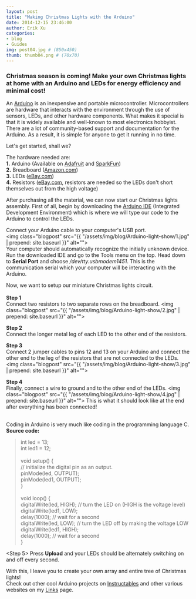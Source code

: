 ```yaml
---
layout: post
title: "Making Christmas Lights with the Arduino"
date: 2014-12-15 23:46:00
author: Erik Xu
categories: 
- blog
- Guides
img: post04.jpg # (850x450)
thumb: thumb04.png # (70x70)
---
```


### Christmas season is coming! Make your own Christmas lights at home with an Arduino and LEDs for energy efficiency and minimal cost!

An [Arduino](http://arduino.cc/) is an inexpensive and portable microcontroller. Microcontrollers are hardware that interacts with the environment through the use of sensors, LEDs, and other hardware components. What makes it special is that it is widely available and well-known to most electronics hobbyist. There are a lot of community-based support and documentation for the Arduino. As a result, it is simple for anyone to get it running in no time.
<!--more-->
Let's get started, shall we?

The hardware needed are:
<br><b>1.</b> Arduino (Available on [Adafruit](http://www.adafruit.com/products/50) and [SparkFun](https://www.sparkfun.com/products/11021))<br>
<b>2.</b> Breadboard ([Amazon.com](http://www.amazon.com/s/ref=nb_sb_noss_1?url=search-alias%3Daps&field-keywords=breadboard))<br>
<b>3.</b> LEDs ([eBay.com](http://www.ebay.com/sch/i.html?_odkw=cheap+light+emitting+diode&_from=R40%7CR40&_osacat=0&_from=R40&_trksid=p2045573.m570.l1313.TR4.TRC2.A0.H0.Xlight+emitting+diode&_nkw=light+emitting+diode&_sacat=0))<br>
<b>4.</b> Resistors ([eBay.com](http://www.ebay.com/sch/i.html?_from=R40&_trksid=p2050601.m570.l1313.TR11.TRC1.A0.H0.Xresistors&_nkw=resistors&_sacat=0), resistors are needed so the LEDs don't short themselves out from the high voltage) 

After purchasing all the material, we can now start our Christmas lights assembly.
First of all, begin by downloading the [Arduino IDE](http://arduino.cc/en/main/software) (Integrated Development Environment) which is where we will type our code to the Arduino to control the LEDs.

Connect your Arduino cable to your computer's USB port.
<br><img class="blogpost" src="{{ "/assets/img/blog/Arduino-light-show/1.jpg" | prepend: site.baseurl }}" alt="">
<br>
Your computer should automatically recognize the initially unknown device.
Run the downloaded IDE and go to the Tools menu on the top. Head down to <b>Serial Port</b> and choose <i>/dev/tty.usbmodem1451</i>. This is the communication serial which your computer will be interacting with the Arduino.

Now, we want to setup our miniature Christmas lights circuit.
<br><br><b>Step 1</b><br>
Connect two resistors to two separate rows on the breadboard.
<img class="blogpost" src="{{ "/assets/img/blog/Arduino-light-show/2.jpg" | prepend: site.baseurl }}" alt="">
<br>

<b>Step 2</b><br>
Connect the longer metal leg of each LED to the other end of the resistors.

<b>Step 3</b><br>
Connect 2 jumper cables to pins 12 and 13 on your Arduino and connect the other end to the leg of the resistors that are not connected to the LEDs.
<img class="blogpost" src="{{ "/assets/img/blog/Arduino-light-show/3.jpg" | prepend: site.baseurl }}" alt="">
<br>

<b>Step 4</b><br>
Finally, connect a wire to ground and to the other end of the LEDs.
<img class="blogpost" src="{{ "/assets/img/blog/Arduino-light-show/4.jpg" | prepend: site.baseurl }}" alt="">
This is what it should look like at the end after everything has been connected!
<br>

<br>
Coding in Arduino is very much like coding in the programming language C.
<br><b>Source code:</b><br>

<blockquote>
int led = 13;<br>
int led1 = 12;<br>
<br>
void setup() {         <br>       
  // initialize the digital pin as an output.<br>
  pinMode(led, OUTPUT);     <br>
  pinMode(led1, OUTPUT);   <br>
}<br>
<br>
void loop() {<br>
  digitalWrite(led, HIGH);   // turn the LED on (HIGH is the voltage level)<br>
  digitalWrite(led1, LOW);<br>
  delay(1000);               // wait for a second<br>
  digitalWrite(led, LOW);    // turn the LED off by making the voltage LOW<br>
  digitalWrite(led1, HIGH);<br>
  delay(1000);               // wait for a second<br>
}
</blockquote>

<Step 5>
Press <b>Upload</b> and your LEDs should be alternately switching on and off every second. 

With this, I leave you to create your own array and entire tree of Christmas lights!
<br>Check out other cool Arduino projects on [Instructables](http://www.instructables.com/id/Arduino-Projects/) and other various websites on my [Links](http://xueyj.github.io/engmentor101/links/) page.